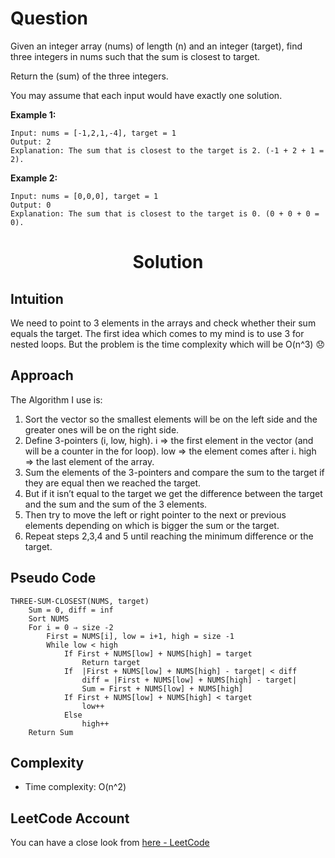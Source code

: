 # Question
Given an integer array (nums) of length (n) and an integer (target), find three integers in nums such that the sum is closest to target.

Return the (sum) of the three integers.

You may assume that each input would have exactly one solution.

**Example 1:**<br/>
```
Input: nums = [-1,2,1,-4], target = 1
Output: 2
Explanation: The sum that is closest to the target is 2. (-1 + 2 + 1 = 2).
```
**Example 2:**<br/>
```
Input: nums = [0,0,0], target = 1
Output: 0
Explanation: The sum that is closest to the target is 0. (0 + 0 + 0 = 0).
```
<h1 align="center">Solution</h1>

## Intuition
We need to point to 3 elements in the arrays and check whether their sum equals the target. The first idea which comes to my mind is to use 3 for nested loops.
But the problem is the time complexity which will be O(n^3) 😞

## Approach
The Algorithm I use is:
1. Sort the vector so the smallest elements will be on the left side and the greater ones will be on the right side.
2. Define 3-pointers (i, low, high). i ⇒ the first element in the vector (and will be a counter in the for loop). low ⇒ the element comes after i. high  ⇒ the last element of the array.
3. Sum the elements of the 3-pointers and compare the sum to the target if they are equal 
	then we reached the target.
4. But if it isn’t equal to the target we get the difference between the target and the sum and the sum of the 3 elements.
5. Then try to move the left or right pointer to the next or previous elements depending on which is bigger the sum or the target.
6. Repeat steps 2,3,4 and 5 until reaching the minimum difference or the target.

## Pseudo Code
```
THREE-SUM-CLOSEST(NUMS, target)
    Sum = 0, diff = inf
	Sort NUMS
	For i = 0 ⇒ size -2
		First = NUMS[i], low = i+1, high = size -1
		While low < high
			If First + NUMS[low] + NUMS[high] = target 
				Return target
			If  |First + NUMS[low] + NUMS[high] - target| < diff
				diff = |First + NUMS[low] + NUMS[high] - target|
				Sum = First + NUMS[low] + NUMS[high]
			If First + NUMS[low] + NUMS[high] < target
				low++
			Else
				high++
	Return Sum
```
## Complexity
- Time complexity: O(n^2)

## LeetCode Account
You can have a close look from [here - LeetCode](https://leetcode.com/problems/3sum-closest/solutions/3274280/easy-solution-using-c/)

